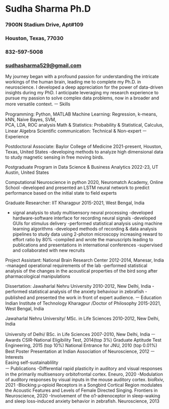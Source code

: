 # Sudha Sharma Ph.D
### 7900N Stadium Drive, Apt#109
### Houston, Texas, 77030
### 832-597-5008
### sudhasharma529@gmail.com 


My journey began with a profound passion for understanding the intricate workings of the human brain, leading me to complete my Ph.D. in neuroscience. I developed a deep appreciation for the power of data-driven insights during my PhD. I anticipate leveraging my research experience to pursue my passion to solve complex data problems, now in a broader and more versatile context.
ㅡ
Skills	 

Programming: Python, MATLAB
Machine Learning: Regression, k-means,  kNN, Naive Bayes, SVM,  
PCA, LDA, ROC analysis
Math & Statistics: Probability & Statistical, Calculus, Linear Algebra
Scientific communication: Technical & Non-expert
ㅡ
Experience	 

Postdoctoral Associate: Baylor College of Medicine
2021-present, Houston, Texas, United States
-developing methods to analyze high dimensional data to study magnetic sensing in free moving birds.

Postgraduate Program in Data Science & Business Analytics 2022-23, UT Austin, United States
 
Computational Neuroscience in python
2020, Neuromatch Academy, Online School
-developed and presented an LSTM neural network to predict performance based on the initial state to field experts

Graduate Researcher: IIT Kharagpur
2015-2021, West Bengal, India
- signal analysis to study multisensory neural processing
-developed hardware-software interface for recording neural signals 
-developed GUIs for stimulus delivery
-performed statistical analysis using machine learning algorithms
-developed methods of recording & data analysis pipelines to study data using 2-photon microscopy increasing reward to effort ratio by 80%
-compiled and wrote the manuscripts leading to publications and presentations in international conferences
-supervised and collaborated with new recruits

Project Assistant: National Brain Research Center
2012-2014,  Manesar, India
-managed operational requirements of the lab
-performed statistical analysis of the changes in the acoustical properties of the bird song after pharmacological manipulations

Dissertation: Jawaharlal Nehru University
2010-2012, New Delhi, India
-performed statistical analysis of the anxiety behaviour in zebrafish
-published and presented the work in front of expert audience. 
ㅡ
Education	 
Indian Institute of Technology Kharagpur /Doctor of Philosophy
2015-2021, West Bengal, India

Jawaharlal Nehru University/  MSc. in Life Sciences
2010-2012, New Delhi, India

University of Delhi/ BSc. in Life Sciences
2007-2010, New Delhi, India 
ㅡ
Awards	CSIR-National Eligibility Test, 2014(top 3%)
Graduate Aptitude Test Engineering, 2015 (top 10%)
National Entrance for JNU, 2010 (top 0.01%)
Best Poster Presentation at Indian Association of Neuroscience, 2012
ㅡ
Interests	 
Easing self-sustainablility   
ㅡ
Publications	-Differential rapid plasticity in auditory and visual responses in the primarily multisensory orbitofrontal cortex. Eneuro, 2020
-Modulation of auditory responses by visual inputs in the mouse auditory cortex. bioRxiv, 2021
-Blocking µ-opioid Receptors in a Songbird Cortical Region modulates the Acoustic Features and Levels of Female Directed Singing. Frontiers in Neuroscience, 2020
-Involvement of the α1-adrenoceptor in sleep-waking and sleep loss-induced anxiety behavior in zebrafish. Neuroscience, 2013


